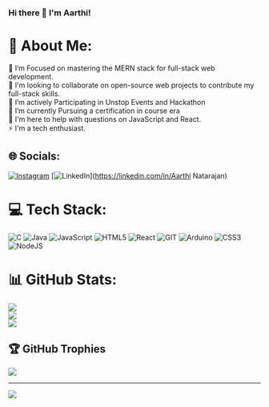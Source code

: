### Hi there 👋 I'm Aarthi!

# 💫 About Me:
🔭 I’m Focused on mastering the MERN stack for full-stack web development.<br>👯 I'm looking to collaborate on open-source web projects to contribute my full-stack skills.<br>🤝 I’m actively Participating in Unstop Events and Hackathon<br>🌱 I’m currently Pursuing a certification in course era<br>💬 I'm here to help with questions on JavaScript and React.<br>⚡ I'm a tech enthusiast.


## 🌐 Socials:
[![Instagram](https://img.shields.io/badge/Instagram-%23E4405F.svg?logo=Instagram&logoColor=white)](https://instagram.com/aarthii_03) [![LinkedIn](https://img.shields.io/badge/LinkedIn-%230077B5.svg?logo=linkedin&logoColor=white)](https://linkedin.com/in/Aarthi Natarajan) 

# 💻 Tech Stack:
![C](https://img.shields.io/badge/c-%2300599C.svg?style=plastic&logo=c&logoColor=white) ![Java](https://img.shields.io/badge/java-%23ED8B00.svg?style=plastic&logo=openjdk&logoColor=white) ![JavaScript](https://img.shields.io/badge/javascript-%23323330.svg?style=plastic&logo=javascript&logoColor=%23F7DF1E) ![HTML5](https://img.shields.io/badge/html5-%23E34F26.svg?style=plastic&logo=html5&logoColor=white) ![React](https://img.shields.io/badge/react-%2320232a.svg?style=plastic&logo=react&logoColor=%2361DAFB) ![GIT](https://img.shields.io/badge/Git-fc6d26?style=plastic&logo=git&logoColor=white) ![Arduino](https://img.shields.io/badge/-Arduino-00979D?style=plastic&logo=Arduino&logoColor=white) ![CSS3](https://img.shields.io/badge/css3-%231572B6.svg?style=plastic&logo=css3&logoColor=white) ![NodeJS](https://img.shields.io/badge/node.js-6DA55F?style=plastic&logo=node.js&logoColor=white)
# 📊 GitHub Stats:
![](https://github-readme-stats.vercel.app/api?username=Aarthi-NA&theme=react&hide_border=false&include_all_commits=false&count_private=true)<br/>
![](https://github-readme-streak-stats.herokuapp.com/?user=Aarthi-NA&theme=react&hide_border=false)<br/>
![](https://github-readme-stats.vercel.app/api/top-langs/?username=Aarthi-NA&theme=react&hide_border=false&include_all_commits=false&count_private=true&layout=compact)

## 🏆 GitHub Trophies
![](https://github-profile-trophy.vercel.app/?username=Aarthi-NA&theme=radical&no-frame=false&no-bg=true&margin-w=4)

---
[![](https://visitcount.itsvg.in/api?id=Aarthi-NA&icon=8&color=0)](https://visitcount.itsvg.in)


